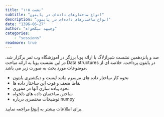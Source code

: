 ```yaml
---
title: "نشست ۱۱۵"
subtitle: "انواع ساختارهای داده‌ای در پایتون"
description: "انواع ساختارهای داده‌ای در پایتون"
date: "1396-06-27"
author: "وجیهه نیکخواه"
categories:
    - "sessions"
readmore: true
---
```

صد و پانزدهمین نشست شیرازلاگ با ارائه پویا برزگر در آموزشگاه وب ثمر برگزار شد. در این نشست پویا به ارائه مباحث Data structures در پایتون پرداخت. خلاصه ای از موضوعات مورد بحث به صورت زیر می باشد.

* نحوه کار ساختار داده های مرسوم مانند لیست و دیکشنری پایتون
* نقاط ضعف و قوت این ساختار داده ها
* نحوه پیاده سازی آنها در مموری
* ساختن ساختمان داده های دلخواه
* توضیخات مختصری درباره numpy

برای اطلاعات بیشتر به [اینجا](https://rhodesmill.org/brandon/talks/#data-structures) مراجعه نمایید.
